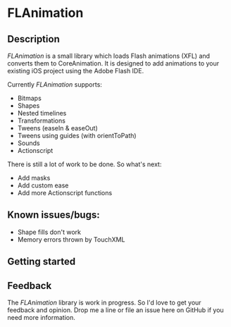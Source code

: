 # FLAnimation

## Description

*FLAnimation* is a small library which loads Flash animations (XFL) and converts them to CoreAnimation.
It is designed to add animations to your existing iOS project using the Adobe Flash IDE.

Currently *FLAnimation* supports:

* Bitmaps
* Shapes
* Nested timelines
* Transformations
* Tweens (easeIn & easeOut)
* Tweens using guides (with orientToPath)
* Sounds
* Actionscript 

There is still a lot of work to be done. So what's next:

* Add masks
* Add custom ease
* Add more Actionscript functions

## Known issues/bugs:

* Shape fills don't work
* Memory errors thrown by TouchXML

## Getting started


## Feedback

The *FLAnimation* library is work in progress. So I'd love to get your feedback and opinion.
Drop me a line or file an issue here on GitHub if you need more information.
